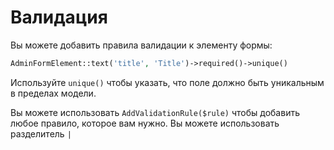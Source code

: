 # Валидация

Вы можете добавить правила валидации к элементу формы:

```php
AdminFormElement::text('title', 'Title')->required()->unique()
```

Используйте `unique()` чтобы указать, что поле должно быть уникальным в пределах модели.

Вы можете использовать `AddValidationRule($rule)` чтобы добавить любое правило, которое вам нужно. Вы можете использовать разделитель `|`
